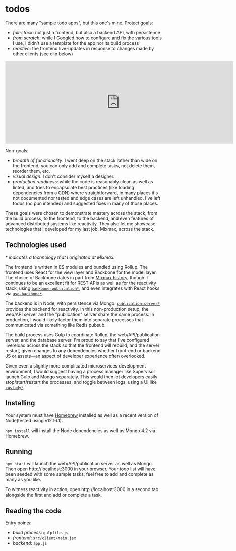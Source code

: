 # todos

There are many "sample todo apps", but this one's mine. Project goals:

* _full-stack_: not just a frontend, but also a backend API, with persistence
* _from scratch_: while I Googled how to configure and fix the various tools I use, I didn't use
a template for the app nor its build process
* _reactive_: the frontend live-updates in response to changes made by other clients (see clip below)

<iframe src="https://share.getcloudapp.com/d5u0DvYG?embed=true" width="724" height="262" style="border:none" frameborder="0" allowtransparency="true" allowfullscreen="true"></iframe>

Non-goals:

* _breadth of functionality_: I went deep on the stack rather than wide on the frontend; you can
  only add and complete tasks, not delete them, reorder them, etc.
* _visual design_: I don't consider myself a designer.
* _production readiness_: while the code is reasonably clean as well as linted, and tries to
  encapsulate best practices (like loading dependencies from a CDN) where straightforward, in many
  places it's not documented nor tested and edge cases are left unhandled. I've left todos (no pun
  intended) and suggested fixes in many of those places.

These goals were chosen to demonstrate mastery across the stack, from the build process, to the
frontend, to the backend, and even features of advanced distributed systems like reactivity. They
also let me showcase technologies that I developed for my last job, Mixmax, across the stack.

## Technologies used

_* indicates a technology that I originated at Mixmax._

The frontend is written in ES modules and bundled using Rollup. The frontend uses React for the view
layer and Backbone for the model layer. The choice of Backbone dates in part from [Mixmax history],
though it continues to be an excellent fit for REST APIs as well as for the reactivity stack, using
[`backbone-publication*`], and even integrates with React hooks via [`use-backbone*`].

The backend is in Node, with persistence via Mongo. [`publication-server*`] provides the backend for
reactivity. In this non-production setup, the web/API server and the "publication" server share the
same process. In production, I would likely factor them into separate processes that communicated
via something like Redis pubsub.

The build process uses Gulp to coordinate Rollup, the web/API/publication server, and the database
server. I'm proud to say that I've configured livereload across the stack so that the frontend will
rebuild, and the server restart, given changes to any dependencies whether front-end or backend JS
or assets&mdash;an aspect of developer experience often overlooked.

Given even a slightly more complicated microservices development environment, I would suggest
having a process manager like Supervisor launch Gulp and Mongo separately. This would then let
developers easily stop/start/restart the processes, and toggle between logs, using a UI like
[`custody*`].

## Installing

Your system must have [Homebrew] installed as well as a recent version of Node(tested using
v12.16.1).

`npm install` will install the Node dependencies as well as Mongo 4.2 via Homebrew.

## Running

`npm start` will launch the web/API/publication server as well as Mongo. Then open
http://localhost:3000 in your browser. Your todo list will have been seeded with some sample tasks;
feel free to add and complete as many as you like.

To witness reactivity in action, open http://localhost:3000 in a second tab alongside the first
and add or complete a task.

## Reading the code

Entry points:

* _build process_: `gulpfile.js`
* _frontend_: `src/client/main.jsx`
* _backend_: `app.js`

[Mixmax history]: https://engineering.mixmax.com/blog/backbone-to-react-without-rewriting
[`backbone-publication*`]: https://github.com/mixmaxhq/backbone-publication
[`use-backbone*`]: https://glitch.com/~use-backbone
[`publication-server*`]: https://github.com/mixmaxhq/publication-server
[`custody*`]: https://github.com/mixmaxhq/custody
[Homebrew]: https://brew.sh/
